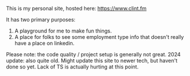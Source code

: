 This is my personal site, hosted here: https://www.clint.fm

It has two primary purposes:

1. A playground for me to make fun things.
2. A place for folks to see some employment type info that doesn't really have a place on linkedin.

Please note: the code quality / project setup is generally not great. 2024 update: also quite old. Might update this site to newer tech, but haven't done so yet. Lack of TS is actually hurting at this point.
